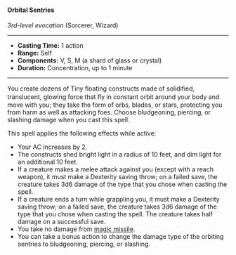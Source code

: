 #### Orbital Sentries
*3rd-level evocation* (Sorcerer, Wizard)
___
- **Casting Time:** 1 action
- **Range:** Self
- **Components:** V, S, M (a shard of glass or crystal)
- **Duration:** Concentration, up to 1 minute
---
You create dozens of Tiny ﬂoating constructs made of solidified, translucent, glowing force that ﬂy in constant orbit around your body and move with you; they take the form of orbs, blades, or stars, protecting you from harm as well as attacking foes. Choose bludgeoning, piercing, or slashing damage when you cast this spell.

This spell applies the following effects while active:

* Your AC increases by 2.
* The constructs shed bright light in a radius of 10 feet, and dim light for an additional 10 feet.
* If a creature makes a melee attack against you (except with a reach weapon), it must make a Dexterity saving throw; on a failed save, the creature takes 3d6 damage of the type that you chose when casting the spell.
* If a creature ends a turn while grappling you, it must make a Dexterity saving throw; on a failed save, the creature takes 3d6 damage of the type that you chose when casting the spell. The creature takes half damage on a successful save.
* You take no damage from [magic missile](./magic-missile.md).
* You can take a bonus action to change the damage type of the orbiting sentries to bludgeoning, piercing, or slashing.
